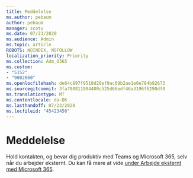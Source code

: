 ```yaml
---
title: Meddelelse
ms.author: pebaum
author: pebaum
manager: scotv
ms.date: 07/23/2020
ms.audience: Admin
ms.topic: article
ROBOTS: NOINDEX, NOFOLLOW
localization_priority: Priority
ms.collection: Adm_O365
ms.custom:
- "5152"
- "9002660"
ms.openlocfilehash: de64c897f9518d20ef9ac09b2ae1e0e784b92673
ms.sourcegitcommit: 3fa780811984400c525d66edf46a3196f6290df0
ms.translationtype: MT
ms.contentlocale: da-DK
ms.lasthandoff: 07/23/2020
ms.locfileid: "45423456"
---
```

# <a name="announcement"></a>Meddelelse

Hold kontakten, og bevar dig produktiv med Teams og Microsoft 365, selv når du arbejder eksternt. Du kan få mere at vide [under Arbejde eksternt med Microsoft 365](https://aka.ms/remote-work).